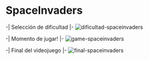 # SpaceInvaders

-| Selección de dificultad |- 
![dificultad-spaceinvaders](https://user-images.githubusercontent.com/118772521/211329022-126d3484-e277-4245-8a27-da36b364a5f7.png)

-| Momento de jugar! |- 
![game-spaceinvaders](https://user-images.githubusercontent.com/118772521/211328931-b57d4969-078e-4bfd-9ec6-0e23d1ec29e6.png)

-| Final del videojuego |- 
![final-spaceinvaders](https://user-images.githubusercontent.com/118772521/211328975-9b2575a8-1f06-4373-bcd4-ee0ba16ca02f.png)
